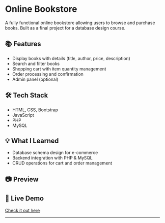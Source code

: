 # Online Bookstore

A fully functional online bookstore allowing users to browse and purchase books. Built as a final project for a database design course.

## 📚 Features

- Display books with details (title, author, price, description)
- Search and filter books
- Shopping cart with item quantity management
- Order processing and confirmation
- Admin panel (optional)

## 🛠️ Tech Stack

- HTML, CSS, Bootstrap
- JavaScript
- PHP
- MySQL

## 💡 What I Learned

- Database schema design for e-commerce
- Backend integration with PHP & MySQL
- CRUD operations for cart and order management

## 📷 Preview




## 🔗 Live Demo

[Check it out here]()

---


